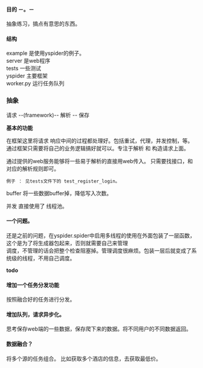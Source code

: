 #### 目的 －。－    

抽象练习，搞点有意思的东西。


#### 结构    

example 是使用yspider的例子。    
server 是web程序    
tests 一些测试   
yspider 主要框架    
worker.py 运行任务队列    




### 抽象   

请求 --(framework)-- 解析 -- 保存    

**基本的功能**     


在框架这里将请求 响应中间的过程都处理好。包括重试，代理，并发控制，等。    
通过框架只需要将自己的业务逻辑搞好就可以。专注于解析 和 构造请求上面。     


通过提供的web服务能够将一些易于解析的直接用web传入。 只需要找接口，和对应的解析规则即可。    

    例子 ： 见tests文件下的 test_register_login。   




buffer 将一些数据buffer掉，降低写入次数。   

并发 直接使用了 线程池。



#### 一个问题。    

还是之前的问题，在yspider.spider中启用多线程的使用在外面包装了一层函数，这个是为了将生成器包起来，否则就需要自己来管理   
调度，不管理的话会把整个检查阻塞掉。管理调度很麻烦。包装一层后就变成了系统级的线程，不用自己调度。




**todo**     

  
#### 增加一个任务分发功能    

按照融合好的任务进行分发。   
  

#### 增加队列，请求异步化。   

思考保存web端的一些数据，保存爬下来的数据。将不同用户的不同数据返回。
   
 
#### 数据融合？    

将多个源的任务组合。 比如获取多个酒店的信息，去获取最低价。










    



